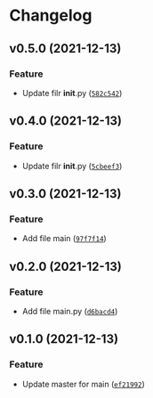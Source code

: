 # Changelog

<!--next-version-placeholder-->

## v0.5.0 (2021-12-13)
### Feature
* Update filr __init__.py ([`582c542`](https://github.com/Maxstyll/cafe-com-dados/commit/582c542086f351bd95717d10e3ac7d58eca8c7db))

## v0.4.0 (2021-12-13)
### Feature
* Update filr __init__.py ([`5cbeef3`](https://github.com/Maxstyll/cafe-com-dados/commit/5cbeef31942954d8749cc7e43cd89f0cfb0aa550))

## v0.3.0 (2021-12-13)
### Feature
* Add file main ([`97f7f14`](https://github.com/Maxstyll/cafe-com-dados/commit/97f7f1443a0437c7d3629d454509e6950f24e759))

## v0.2.0 (2021-12-13)
### Feature
* Add file main.py ([`d6bacd4`](https://github.com/Maxstyll/cafe-com-dados/commit/d6bacd4aa0698efad755ec05ac929bbd03884b6e))

## v0.1.0 (2021-12-13)
### Feature
* Update master for main ([`ef21992`](https://github.com/Maxstyll/cafe-com-dados/commit/ef21992b59e5dffd7b0d4cca0e7373961ec1b62a))
